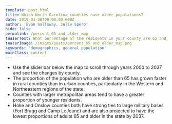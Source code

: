 ```yaml
---
template: post.html
title: Which North Carolina counties have older populations?
date: 2019-01-28T00:00:00.000Z
author: 'Evan Galloway, Julie Spero'
hide: false
permalink: /percent_65_and_older_map
teaserText: What percentage of the residents in your county are 65 and older?
teaserImage: /images/posts/percent_65_and_older_map.png
keywords: 'demographics, general population'
mainClass: content
---
```

<ul>
<li> Use the slider bar below the map to scroll through years 2000 to 2037 and see the changes by county.

<li>The proportion of the population who are older than 65 has grown faster in rural counties than in urban counties, particularly in the Western and Northeastern regions of the state.</li>

<li>Counties with larger metropolitan areas tend to have a greater proportion of younger residents.</li>

<li>Hoke and Onslow counties both have strong ties to large military bases (Fort Bragg and Camp LeJeune) and are also projected to have the lowest proportions of adults 65 and older in the state by 2037.</li>
</ul>
<div id='map'></div>
<div id='viewof-year'></div>

<script type="module">
  // Load the Observable runtime and inspector.
  import {Runtime, Inspector} from "https://unpkg.com/@observablehq/notebook-runtime?module";

  import notebook from "https://api.observablehq.com/@gallowayevan/percent-65-and-older-north-carolina.js";


  const renders = {
    "viewof year": "#viewof-year",
    "map": "#map",
  };

  for (let i in renders)
    renders[i] = document.querySelector(renders[i]);

  Runtime.load(notebook, (variable) => {
    if (renders[variable.name]){
      return new Inspector(renders[variable.name]);
    } else {return true;}
  });

</script>
